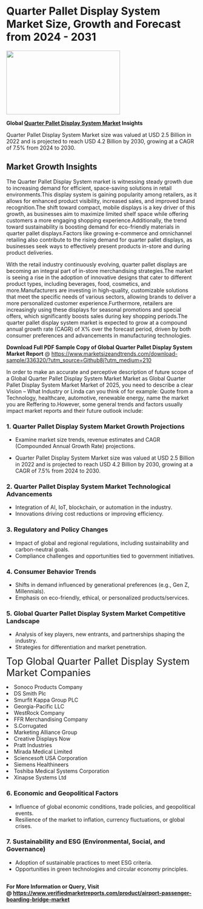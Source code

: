 <H1>Quarter Pallet Display System Market Size, Growth and Forecast from 2024 - 2031</H1><img class="aligncenter size-medium wp-image-584254" src="https://thirdeyenews.in/wp-content/uploads/2024/09/Global-Market-Research-300x168.jpeg" alt="" width="300" height="168" /><p><strong>Global&nbsp;<a href="https://www.marketsizeandtrends.com/download-sample/336320/?utm_source=Github8j?utm_medium=210">Quarter Pallet Display System Market</a> Insights</strong></p><p>Quarter Pallet Display System Market size was valued at USD 2.5 Billion in 2022 and is projected to reach USD 4.2 Billion by 2030, growing at a CAGR of 7.5% from 2024 to 2030.</p><p><h2>Market Growth Insights</h2> <p>The Quarter Pallet Display System market is witnessing steady growth due to increasing demand for efficient, space-saving solutions in retail environments.This display system is gaining popularity among retailers, as it allows for enhanced product visibility, increased sales, and improved brand recognition.The shift toward compact, mobile displays is a key driver of this growth, as businesses aim to maximize limited shelf space while offering customers a more engaging shopping experience.Additionally, the trend toward sustainability is boosting demand for eco-friendly materials in quarter pallet displays.Factors like growing e-commerce and omnichannel retailing also contribute to the rising demand for quarter pallet displays, as businesses seek ways to effectively present products in-store and during product deliveries.</p> <p>With the retail industry continuously evolving, quarter pallet displays are becoming an integral part of in-store merchandising strategies.The market is seeing a rise in the adoption of innovative designs that cater to different product types, including beverages, food, cosmetics, and more.Manufacturers are investing in high-quality, customizable solutions that meet the specific needs of various sectors, allowing brands to deliver a more personalized customer experience.Furthermore, retailers are increasingly using these displays for seasonal promotions and special offers, which significantly boosts sales during key shopping periods.The quarter pallet display system market is expected to grow at a compound annual growth rate (CAGR) of X% over the forecast period, driven by both consumer preferences and advancements in manufacturing technologies.</p> <p><span class=""><strong>Download Full PDF Sample Copy of Global Quarter Pallet Display System Market Report</strong> @ <a href="https://www.marketsizeandtrends.com/download-sample/336320/?utm_source=Github8j?utm_medium=210" target="_blank">https://www.marketsizeandtrends.com/download-sample/336320/?utm_source=Github8j?utm_medium=210</a></span></p><p>In order to make an accurate and perceptive description of future scope of a Global&nbsp;Quarter Pallet Display System Market Market as Global&nbsp;Quarter Pallet Display System Market Market of 2025, you need to describe a clear Vision &ndash; What Industry or Linda can you think of for example: Quote from a Technology, healthcare, automotive, renewable energy, name the market you are Reffering to.However, some general trends and factors usually impact market reports and their future outlook include:</p><h3>1.&nbsp;<strong>Quarter Pallet Display System Market Growth Projections</strong></h3><ul><li>Examine market size trends, revenue estimates and CAGR (Compounded Annual Growth Rate) projections.</li><li><p>Quarter Pallet Display System Market size was valued at USD 2.5 Billion in 2022 and is projected to reach USD 4.2 Billion by 2030, growing at a CAGR of 7.5% from 2024 to 2030.</p></li></ul><h3>2.&nbsp;<strong>Quarter Pallet Display System Market Technological Advancements</strong></h3><ul><li>Integration of AI, IoT, blockchain, or automation in the industry.</li><li>Innovations driving cost reductions or improving efficiency.</li></ul><h3>3.&nbsp;<strong>Regulatory and Policy Changes</strong></h3><ul><li>Impact of global and regional regulations, including sustainability and carbon-neutral goals.</li><li>Compliance challenges and opportunities tied to government initiatives.</li></ul><h3>4.&nbsp;<strong>Consumer Behavior Trends</strong></h3><ul><li>Shifts in demand influenced by generational preferences (e.g., Gen Z, Millennials).</li><li>Emphasis on eco-friendly, ethical, or personalized products/services.</li></ul><h3>5.&nbsp;<strong>Global Quarter Pallet Display System Market Competitive Landscape</strong></h3><ul><li>Analysis of key players, new entrants, and partnerships shaping the industry.</li><li>Strategies for differentiation and market penetration.</li></ul><p data-pm-slice="1 1 []"><span style="color: inherit; font-family: inherit; font-size: 25px;">Top Global Quarter Pallet Display System Market Companies</span></p><div class="" data-test-id=""><p><li>Sonoco Products Company</li><li> DS Smith Plc</li><li> Smurfit Kappa Group PLC</li><li> Georgia-Pacific LLC</li><li> WestRock Company</li><li> FFR Merchandising Company</li><li> S.Corrugated</li><li> Marketing Alliance Group</li><li> Creative Displays Now</li><li> Pratt Industries</li><li> Mirada Medical Limited</li><li> Sciencesoft USA Corporation</li><li> Siemens Healthineers</li><li> Toshiba Medical Systems Corporation</li><li> Xinapse Systems Ltd</li></p></div><h3>6.&nbsp;<strong>Economic and Geopolitical Factors</strong></h3><ul><li>Influence of global economic conditions, trade policies, and geopolitical events.</li><li>Resilience of the market to inflation, currency fluctuations, or global crises.</li></ul><h3>7.&nbsp;<strong>Sustainability and ESG (Environmental, Social, and Governance)</strong></h3><ul><li>Adoption of sustainable practices to meet ESG criteria.</li><li>Opportunities in green technologies and circular economy principles.</li></ul><h2><strong style="font-size: 14px;">For More Information or Query, Visit @&nbsp;</strong><a style="background-color: #ffffff; font-size: 14px;" href="https://www.marketsizeandtrends.com/report/quarter-pallet-display-system-market/" target="_blank">https://www.verifiedmarketreports.com/product/airport-passenger-boarding-bridge-market</a></h2>
